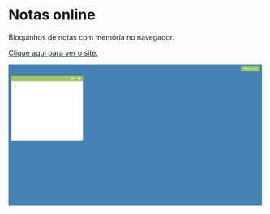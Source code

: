 # Notas online
Bloquinhos de notas com memória no navegador.

<a href="https://mssdesign.github.io/notas-online/" target="_blank">Clique aqui para ver o site.</a>

<img src="https://github.com/mssdesign/portfolios/blob/main/portifolio_vs1/src/Assets/WebSitesPreview/onlineNote.png?raw=true" target='_blank' width="500" height="280">
